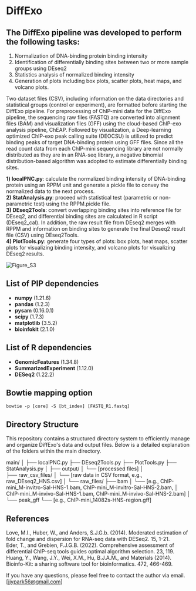 # DiffExo  

## The DiffExo pipeline was developed to perform the following tasks: 
1) Normalization of DNA-binding protein binding intensity
2) Identification of differentially binding sites between two or more sample groups using DEseq2
3) Statistics analysis of normalized binding intensity 
4) Generation of plots including box plots, scatter plots, heat maps, and volcano plots.

Two dataset files (CSV), including information on the data directories and statistical groups (control or experiment), are formatted before starting the DiffExo pipeline. For preprocessing of ChIP-mini data for the DiffExo pipeline, the sequencing raw files (FASTQ) are converted into alignment files (BAM) and visualization files (GFF) using the cloud-based ChIP-exo analysis pipeline, ChEAP. Followed by visualization, a Deep-learning optimized ChIP-exo peak calling suite (DEOCSU) is utilized to predict binding peaks of target DNA-binding protein using GFF files. Since all the read count data from each ChIP-mini sequencing library are not normally distributed as they are in an RNA-seq library, a negative binomial distribution-based algorithm was adopted to estimate differentially binding sites. 

**1) localPNC.py**: calculate the normalized binding intensity of DNA-binding protein using an RPPM unit and generate a pickle file to convey the normalized data to the next process.  
**2) StatAnalysis.py**: proceed with statistical test (parametric or non-parametric test) using the RPPM.pickle file.  
**3) DEseq2Tools**: convert overlapping binding sites into reference file for DEseq2, and differential binding sites are calculated in R script (DEseq2_cal). In addition, the raw result file from DEseq2 merges with RPPM and information on binding sites to generate the final Deseq2 result file (CSV) using DEseq2Tools.  
**4) PlotTools.py**: generate four types of plots: box plots, heat maps, scatter plots for visualizing binding intensity, and volcano plots for visualizing DEseq2 results.  

![Figure_S3](https://github.com/SBML-Kimlab/DiffExo/assets/67301306/f4740828-9aad-4adc-b63e-f8ffff917542)

## List of PIP dependencies
* **numpy** (1.21.6)  
* **pandas** (1.2.3)  
* **pysam** (0.16.0.1)  
* **scipy** (1.7.3)  
* **matplotlib** (3.5.2)  
* **bioinfokit** (2.1.0)  

## List of R dependencies
* **GenomicFeatures** (1.34.8)  
* **SummarizedExperiment** (1.12.0)  
* **DESeq2** (1.22.2)  

## Bowtie mapping option
```
bowtie -p [core] -S [bt_index] [FASTQ_R1.fastq]
```

## Directory Structure
This repository contains a structured directory system to efficiently manage and organize DiffExo's data and output files. 
Below is a detailed explanation of the folders within the main directory.

main/
│
├── localPNC.py
├── DEseq2Tools.py
├── PlotTools.py
├── StatAnalysis.py
│ 
├── output/
│   └── [processed files]
│   
├── raw_csv_files/
│   └── [raw data in CSV format, e.g., raw_DEseq2_HNS.csv]
│
└── raw_files/
    ├── bam
    │   └── [e.g., ChIP-mini_M-invitro-Sal-HNS-1.bam, ChIP-mini_M-invitro-Sal-HNS-2.bam, 
    │        ChIP-mini_M-invivo-Sal-HNS-1.bam, ChIP-mini_M-invivo-Sal-HNS-2.bam]
    │   
    └── peak_gff
        └── [e.g., ChIP-mini_14082s-HNS-region.gff]

## References
Love, M.I., Huber, W., and Anders, S.J.G.b. (2014). Moderated estimation of fold change and dispersion for RNA-seq data with DESeq2. 15, 1-21.  
Eder, T., and Grebien, F.J.G.B. (2022). Comprehensive assessment of differential ChIP-seq tools guides optimal algorithm selection. 23, 119.  
Huang, Y., Wang, J.Y., Wei, X.M., Hu, B.J.A.M., and Materials (2014). Bioinfo-Kit: a sharing software tool for bioinformatics. 472, 466-469.  

If you have any questions, please feel free to contact the author via email. [jjypark56@gmail.com]
